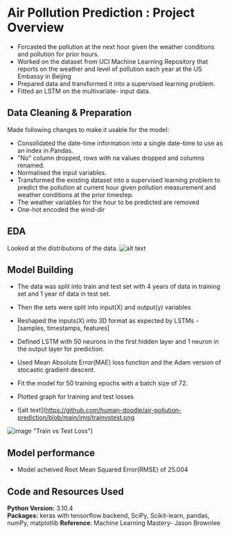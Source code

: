 # Air Pollution Prediction : Project Overview

* Forcasted the pollution at the next hour given the weather conditions and pollution for prior hours.
* Worked on the dataset from UCI Machine Learning Repository that reports on the weather and level of pollution each year at the US Embassy in Beijing
* Prepared data and transformed it into a supervised learning problem.
* Fitted an LSTM on the multivariate- input data. 


## Data Cleaning & Preparation

Made following changes to make it usable for the model:

*	Consolidated the date-time information into a single date-time to use as an index in Pandas.
*	"No" column dropped, rows with na values dropped and columns renamed. 
*	Normalised the input variables.
*	Transformed the existing dataset into a supervised learning problem to predict the pollution at current hour given pollution measurement and weather conditions at the prior timestep.
*	The weather variables for the hour to be predicted are removed
*	One-hot encoded the wind-dir 


## EDA
Looked at the distributions of the data. 
![alt text](https://github.com/human-doodle/air-pollution-prediction/blob/main/img/Line-Plots-of-Air-Pollution-Time-Series.png![image](https://user-images.githubusercontent.com/46643099/173430746-06b01b3d-6b8b-4da9-963f-c00f40b4c101.png)
 "Line Plots of air pollution time series")

## Model Building 

* The data was split into train and test set with 4 years of data in training set and 1 year of data in test set.   
* Then the sets were split into input(X) and output(y) variables
* Reshaped the inputs(X) into 3D format as expected by LSTMs - [samples, timestamps, features] 
* Defined LSTM with 50 neurons in the first hidden layer and 1 neuron in the output layer for prediction.
* Used Mean Absolute Error(MAE) loss function and the Adam version of stocastic gradient descent.
* Fit the model for 50 training epochs with a batch size of 72.
* Plotted graph for training and test losses

* ![alt text](https://github.com/human-doodle/air-pollution-prediction/blob/main/img/trainvstest.png

![image](https://user-images.githubusercontent.com/46643099/173431040-93cc02a2-176f-4c8f-a53f-81d21ce35c0b.png)
 "Train vs Test Loss")


## Model performance

* Model acheived Root Mean Squared Error(RMSE) of 25.004

## Code and Resources Used 
**Python Version:** 3.10.4  
**Packages:** keras with tensorflow backend, SciPy, Scikit-learn, pandas, numPy, matplotlib
**Reference**: Machine Learning Mastery- Jason Brownlee
